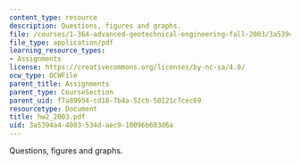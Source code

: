 ```yaml
---
content_type: resource
description: Questions, figures and graphs.
file: /courses/1-364-advanced-geotechnical-engineering-fall-2003/3a5394a44083534daec910096b603d6a_hw2_2003.pdf
file_type: application/pdf
learning_resource_types:
- Assignments
license: https://creativecommons.org/licenses/by-nc-sa/4.0/
ocw_type: OCWFile
parent_title: Assignments
parent_type: CourseSection
parent_uid: f7a89954-cd18-7b4a-52cb-50121c7cec69
resourcetype: Document
title: hw2_2003.pdf
uid: 3a5394a4-4083-534d-aec9-10096b603d6a
---
```

Questions, figures and graphs.